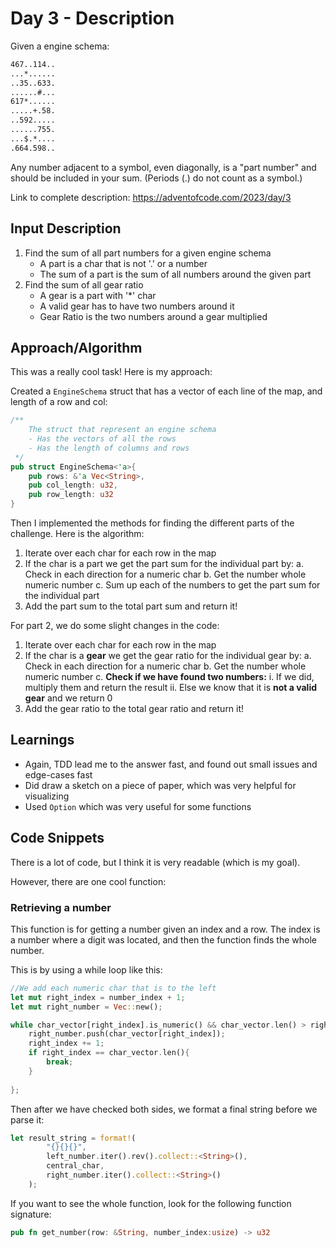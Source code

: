 # Day 3 - Description

Given a engine schema:
```txt
467..114..
...*......
..35..633.
......#...
617*......
.....+.58.
..592.....
......755.
...$.*....
.664.598..
```
Any number adjacent to a symbol, even diagonally, is a "part number" and should be included in your sum. (Periods (.) do not count as a symbol.)

Link to complete description: https://adventofcode.com/2023/day/3

## Input Description

1. Find the sum of all part numbers for a given engine schema
    - A part is a char that is not '.' or a number
    - The sum of a part is the sum of all numbers around the given part
2. Find the sum of all gear ratio
    - A gear is a part with '*' char 
    - A valid gear has to have two numbers around it
    - Gear Ratio is the two numbers around a gear multiplied

## Approach/Algorithm

This was a really cool task! Here is my approach:

Created a `EngineSchema` struct that has a vector of each line of the map, and length of a row and col:
```rust
/**
    The struct that represent an engine schema 
    - Has the vectors of all the rows
    - Has the length of columns and rows
 */
pub struct EngineSchema<'a>{
    pub rows: &'a Vec<String>,
    pub col_length: u32,
    pub row_length: u32
}
```

Then I implemented the methods for finding the different parts of the challenge. Here is the algorithm:

1. Iterate over each char for each row in the map
2. If the char is a part we get the part sum for the individual part by:
    a. Check in each direction for a numeric char
    b. Get the number whole numeric number 
    c. Sum up each of the numbers to get the part sum for the individual part
3. Add the part sum to the total part sum and return it!


For part 2, we do some slight changes in the code: 

1. Iterate over each char for each row in the map
2. If the char is a **gear** we get the gear ratio for the individual gear by:
    a. Check in each direction for a numeric char
    b. Get the number whole numeric number 
    c. **Check if we have found two numbers:**
        i. If we did, multiply them and return the result
        ii. Else we know that it is **not a valid gear** and we return 0
3. Add the gear ratio to the total gear ratio and return it!


## Learnings

- Again, TDD lead me to the answer fast, and found out small issues and edge-cases fast
- Did draw a sketch on a piece of paper, which was very helpful for visualizing 
- Used `Option` which was very useful for some functions

## Code Snippets

There is a lot of code, but I think it is very readable (which is my goal).

However, there are one cool function:


### Retrieving a number

This function is for getting a number given an index and a row.
The index is a number where a digit was located, and then the function finds the whole number.

This is by using a while loop like this:
```rust
//We add each numeric char that is to the left
let mut right_index = number_index + 1;
let mut right_number = Vec::new();

while char_vector[right_index].is_numeric() && char_vector.len() > right_index  {
    right_number.push(char_vector[right_index]);
    right_index += 1;
    if right_index == char_vector.len(){
        break;
    }
    
};
```

Then after we have checked both sides, we format a final string before we parse it:

```rust 
let result_string = format!(
        "{}{}{}",
        left_number.iter().rev().collect::<String>(),
        central_char,
        right_number.iter().collect::<String>()
    );
```

If you want to see the whole function, look for the following function signature:
```rust
pub fn get_number(row: &String, number_index:usize) -> u32
```